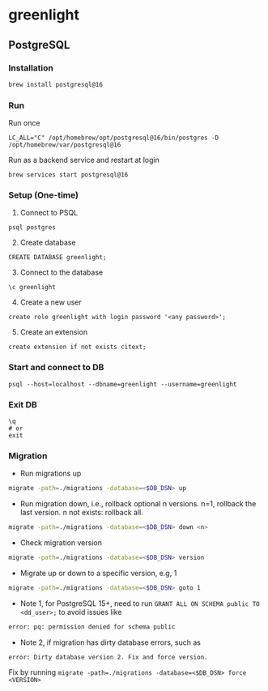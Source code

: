 # greenlight

## PostgreSQL
### Installation
```bash
brew install postgresql@16
```

### Run
Run once
```
LC_ALL="C" /opt/homebrew/opt/postgresql@16/bin/postgres -D /opt/homebrew/var/postgresql@16
```

Run as a backend service and restart at login
```
brew services start postgresql@16
```

### Setup (One-time)
1. Connect to PSQL
```
psql postgres
```
2. Create database
```
CREATE DATABASE greenlight;
```
3. Connect to the database
```
\c greenlight
```
4. Create a new user
```
create role greenlight with login password '<any password>';
```
5. Create an extension
```
create extension if not exists citext;
```

### Start and connect to DB
```
psql --host=localhost --dbname=greenlight --username=greenlight
```

### Exit DB
```
\q
# or
exit
```

### Migration
- Run migrations up
```bash
migrate -path=./migrations -database=<$DB_DSN> up
```

- Run migration down, i.e., rollback optional n versions. n=1, rollback the last version. n not exists: rollback all.
```bash
migrate -path=./migrations -database=<$DB_DSN> down <n>
```

- Check migration version
```bash
migrate -path=./migrations -database=<$DB_DSN> version
```

- Migrate up or down to a specific version, e.g, 1
```bash
migrate -path=./migrations -database=<$DB_DSN> goto 1
```

- Note 1, for PostgreSQL 15+, need to run `GRANT ALL ON SCHEMA public TO <dd_user>;` to avoid issues like 
```bash
error: pq: permission denied for schema public
```

- Note 2, if migration has dirty database errors, such as
```
error: Dirty database version 2. Fix and force version.
```
Fix by running `migrate -path=./migrations -database=<$DB_DSN> force <VERSION>` 